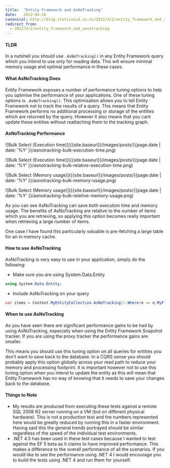 ```yaml
---
title:  "Entity Framework and AsNoTracking"
date:   2012-04-26
canonical: http://blog.staticvoid.co.nz/2012/4/2/entity_framework_and_asnotracking
redirect_from:
  - 2012/4/2/entity_framework_and_asnotracking
---
```

#### TLDR
In a nutshell you should use `.AsNoTracking()` in any Entity Framework query which you intend to use only for reading data. This will ensure minimal memory usage and optimal performance in these cases.

#### What AsNoTracking Does
Entity Framework exposes a number of  performance tuning options to help you optimise the performance of your applications. One of these tuning options is `.AsNoTracking()`. This optimisation allows you to tell Entity Framework not to track the results of a query. This means that Entity Framework performs no additional processing or storage of the entities which are returned by the query. However it also means that you cant update these entities without reattaching them to the tracking graph.

#### AsNoTracking Performance

![Bulk Select (Execution time)]({{site.baseurl}}/images/posts/{{page.date | date: '%Y' }}/asnotracking-bulk-execution-time.png)

![Bulk Select (Execution time)]({{site.baseurl}}/images/posts/{{page.date | date: '%Y' }}/asnotracking-bulk-relative-execution-time.png)

![Bulk Select (Memory usage)]({{site.baseurl}}/images/posts/{{page.date | date: '%Y' }}/asnotracking-bulk-memory-usage.png)

![Bulk Select (Memory usage)]({{site.baseurl}}/images/posts/{{page.date | date: '%Y' }}/asnotracking-bulk-reletive-memory-usage.png)

As you can see AsNoTracking can save both execution time and memory usage. The benefits of AsNoTracking are relative to the number of items which you are retrieving, so applying this option becomes really important when retrieving a large number of items.

One case I have found this particularly valuable is pre-fetching a large table for an in memory cache.

#### How to use AsNoTracking

AsNoTracking is very easy to use in your application, simply do the following:

 - Make sure you are using System.Data.Entity
 ``` csharp
 using System.Data.Entity;
 ```
 - Include AsNoTracking on your query
 ``` csharp
 var items = Context.MyEntityCollection.AsNoTracking().Where(e => e.MyFlag);
 ```

#### When to use AsNoTracking

As you have seen there are significant performance gains to be had by using AsNoTracking, especially when using the Entity Framework Snapshot tracker. If you are using the proxy tracker the performance gains are smaller.

This means you should use this tuning option on all queries for entities you don't want to save back to the database. In a CQRS sense you should probably apply this option globally across your read path to reduce your memory and processing footprint.
It is important however not to use this tuning option when you intend to update the entity as this will mean that Entity Framework has no way of knowing that it needs to save your changes back to the database.

#### Things to Note

 - My results are produced from executing these tests against a remote SQL 2008 R2 server running on a VM (but on different physical hardware). This is not a production test and the numbers represented here would be greatly reduced by running this in a faster environment. Having said this the general trends portrayed should be similar regardless of the speed of the individual test environments.
 - .NET 4.5 has been used in these test cases because I wanted to test against the EF 5 beta as it claims to have improved performance. This makes a difference to the overall performance of all the scenarios. If you would like to see the performance using .NET 4 I would encourage you to build the tests using .NET 4 and run them for yourself.
